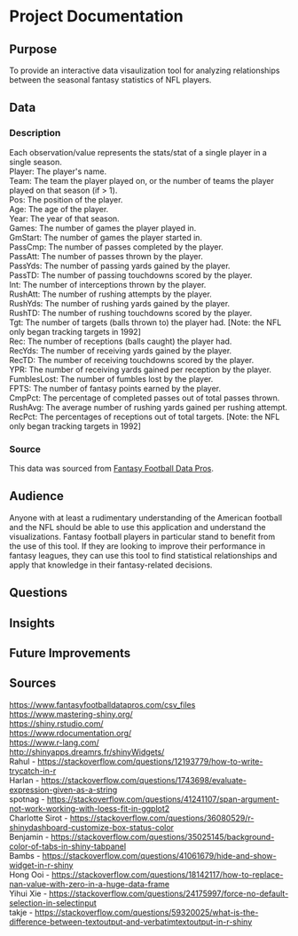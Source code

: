 # Project Documentation
## Purpose
To provide an interactive data visaulization tool for analyzing relationships between the seasonal fantasy statistics of NFL players.
## Data
### Description
Each observation/value represents the stats/stat of a single player in a single season.<br/>
Player: The player's name.<br/>
Team: The team the player played on, or the number of teams the player played on that season (if > 1).<br/>
Pos: The position of the player.<br/>
Age: The age of the player.<br/>
Year: The year of that season.<br/>
Games: The number of games the player played in.<br/>
GmStart: The number of games the player started in.<br/>
PassCmp: The number of passes completed by the player.<br/>
PassAtt: The number of passes thrown by the player.<br/>
PassYds: The number of passing yards gained by the player.<br/>
PassTD: The number of passing touchdowns scored by the player.<br/>
Int: The number of interceptions thrown by the player.<br/>
RushAtt: The number of rushing attempts by the player.<br/>
RushYds: The number of rushing yards gained by the player.<br/>
RushTD: The number of rushing touchdowns scored by the player.<br/>
Tgt: The number of targets (balls thrown to) the player had. [Note: the NFL only began tracking targets in 1992]<br/>
Rec: The number of receptions (balls caught) the player had.<br/>
RecYds: The number of receiving yards gained by the player.<br/>
RecTD: The number of receiving touchdowns scored by the player.<br/>
YPR: The number of receiving yards gained per reception by the player.<br/>
FumblesLost: The number of fumbles lost by the player.<br/>
FPTS: The number of fantasy points earned by the player.<br/>
CmpPct: The percentage of completed passes out of total passes thrown.<br/>
RushAvg: The average number of rushing yards gained per rushing attempt.<br/>
RecPct: The percentages of receptions out of total targets. [Note: the NFL only began tracking targets in 1992]<br/>
### Source
This data was sourced from [Fantasy Football Data Pros](https://www.fantasyfootballdatapros.com/csv_files).
## Audience
Anyone with at least a rudimentary understanding of the American football and the NFL should be able to use this application and understand the visualizations. Fantasy football players in particular stand to benefit from the use of this tool. If they are looking to improve their performance in fantasy leagues, they can use this tool to find statistical relationships and apply that knowledge in their fantasy-related decisions.
## Questions
## Insights
## Future Improvements
## Sources
https://www.fantasyfootballdatapros.com/csv_files<br/>
https://www.mastering-shiny.org/<br/>
https://shiny.rstudio.com/<br/>
https://www.rdocumentation.org/<br/>
https://www.r-lang.com/<br/>
http://shinyapps.dreamrs.fr/shinyWidgets/<br/>
Rahul - https://stackoverflow.com/questions/12193779/how-to-write-trycatch-in-r<br/>
Harlan - https://stackoverflow.com/questions/1743698/evaluate-expression-given-as-a-string<br/>
spotnag - https://stackoverflow.com/questions/41241107/span-argument-not-work-working-with-loess-fit-in-ggplot2<br/>
Charlotte Sirot - https://stackoverflow.com/questions/36080529/r-shinydashboard-customize-box-status-color<br/>
Benjamin - https://stackoverflow.com/questions/35025145/background-color-of-tabs-in-shiny-tabpanel<br/>
Bambs - https://stackoverflow.com/questions/41061679/hide-and-show-widget-in-r-shiny<br/>
Hong Ooi - https://stackoverflow.com/questions/18142117/how-to-replace-nan-value-with-zero-in-a-huge-data-frame<br/>
Yihui Xie - https://stackoverflow.com/questions/24175997/force-no-default-selection-in-selectinput<br/>
takje - https://stackoverflow.com/questions/59320025/what-is-the-difference-between-textoutput-and-verbatimtextoutput-in-r-shiny
